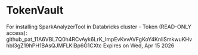 # TokenVault

For installing SparkAnalyzerTool in Databricks cluster -
Token (READ-ONLY access): 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 
Expires on Wed, Apr 15 2026
